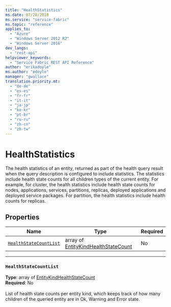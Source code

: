 ```yaml
---
title: "HealthStatistics"
ms.date: 07/20/2018
ms.service: "service-fabric"
ms.topic: "reference"
applies_to: 
  - "Azure"
  - "Windows Server 2012 R2"
  - "Windows Server 2016"
dev_langs: 
  - "rest-api"
helpviewer_keywords: 
  - "Service Fabric REST API Reference"
author: "erikadoyle"
ms.author: "edoyle"
manager: "gwallace"
translation.priority.mt: 
  - "de-de"
  - "es-es"
  - "fr-fr"
  - "it-it"
  - "ja-jp"
  - "ko-kr"
  - "pt-br"
  - "ru-ru"
  - "zh-cn"
  - "zh-tw"
---
```

# HealthStatistics

The health statistics of an entity, returned as part of the health query result when the query description is configured to include statistics.
The statistics include health state counts for all children types of the current entity.
For example, for cluster, the health statistics include health state counts for nodes, applications, services, partitions, replicas, deployed applications and deployed service packages.
For partition, the health statistics include health counts for replicas.


## Properties
| Name | Type | Required |
| --- | --- | --- |
| [`HealthStateCountList`](#healthstatecountlist) | array of [EntityKindHealthStateCount](sfclient-v63-model-entitykindhealthstatecount.md) | No |

____
### `HealthStateCountList`
__Type__: array of [EntityKindHealthStateCount](sfclient-v63-model-entitykindhealthstatecount.md) <br/>
__Required__: No<br/>
<br/>
List of health state counts per entity kind, which keeps track of how many children of the queried entity are in Ok, Warning and Error state.

